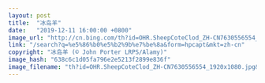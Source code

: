 ```yaml
---
layout: post
title:  "冰岛羊"
date:   "2019-12-11 16:00:00 +0800"
image_url: "http://cn.bing.com/th?id=OHR.SheepCoteClod_ZH-CN7630556554_1920x1080.jpg&rf=LaDigue_1920x1080.jpg&pid=hp"
link: "/search?q=%e5%86%b0%e5%b2%9b%e7%be%8a&form=hpcapt&mkt=zh-cn"
copyright: "冰岛羊 (© John Porter LRPS/Alamy)"
image_hash: "638c6c1d05fa796e2e5213f2899e836f"
image_filename: "th?id=OHR.SheepCoteClod_ZH-CN7630556554_1920x1080.jpg&rf=LaDigue_1920x1080.jpg&pid=hp"
---
```

